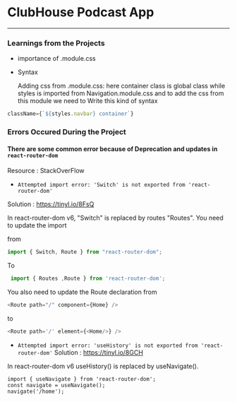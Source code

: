 # ClubHouse Podcast App
____________________________


### Learnings from the Projects

* importance of .module.css



* Syntax

    Adding css from .module.css:
    here container class is global class while styles is
    imported from Navigation.module.css and to add the css from
    this module we need to Write this kind of syntax

```javascript
className={`${styles.navbar} container`} 
```






### Errors Occured During the Project

#### There are some common error because of Deprecation and  updates in `react-router-dom`

Resource : StackOverFlow


* `Attempted import error: 'Switch' is not exported from 'react-router-dom'`

Solution : https://tinyl.io/8FsQ

In react-router-dom v6, "Switch" is replaced by routes "Routes". 
You need to update the import

from 

``` javascript
import { Switch, Route } from "react-router-dom";
```

To 
```javascript
 import { Routes ,Route } from 'react-router-dom';
  ```

You also need to update the Route declaration 
from
```javascript
<Route path="/" component={Home} />
```
to
```javascript
<Route path='/' element={<Home/>} />
```




*  `Attempted import error: 'useHistory' is not exported from 'react-router-dom'`
Solution : https://tinyl.io/8GCH

In react-router-dom v6 useHistory() is replaced by useNavigate().
```
import { useNavigate } from 'react-router-dom';
const navigate = useNavigate();
navigate('/home');
```

